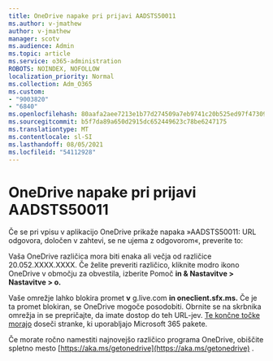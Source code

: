 ```yaml
---
title: OneDrive napake pri prijavi AADSTS50011
ms.author: v-jmathew
author: v-jmathew
manager: scotv
ms.audience: Admin
ms.topic: article
ms.service: o365-administration
ROBOTS: NOINDEX, NOFOLLOW
localization_priority: Normal
ms.collection: Adm_O365
ms.custom:
- "9003820"
- "6840"
ms.openlocfilehash: 80aafa2aee7213e1b77d274509a7eb9741c20b525ed97f473093ac8c6514f3c7
ms.sourcegitcommit: b5f7da89a650d2915dc652449623c78be6247175
ms.translationtype: MT
ms.contentlocale: sl-SI
ms.lasthandoff: 08/05/2021
ms.locfileid: "54112928"
---
```

# <a name="onedrive-login-error-aadsts50011"></a>OneDrive napake pri prijavi AADSTS50011

Če se pri vpisu v aplikacijo OneDrive prikaže napaka »AADSTS50011: URL odgovora, določen v zahtevi, se ne ujema z odgovorom«, preverite to:

Vaša OneDrive različica mora biti enaka ali večja od različice 20.052.XXXX.XXXX. Če želite preveriti različico, kliknite modro ikono OneDrive v območju za obvestila, izberite Pomoč **in & Nastavitve > Nastavitve > o.**

Vaše omrežje lahko blokira promet **v** g.live.com **in oneclient.sfx.ms.** Če je ta promet blokiran, se OneDrive mogoče posodobiti. Obrnite se na skrbnika omrežja in se prepričajte, da imate dostop do teh URL-jev. [Te končne točke morajo](https://docs.microsoft.com/microsoft-365/enterprise/urls-and-ip-address-ranges?view=o365-worldwide) doseči stranke, ki uporabljajo Microsoft 365 pakete.

Če morate ročno namestiti najnovejšo različico programa OneDrive, obiščite spletno mesto [https://aka.ms/getonedrive](https://aka.ms/getonedrive) .
